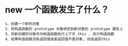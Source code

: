 # new 一个函数发生了什么？

    1、创建一个新的对象
    2、将构造函数的 prototype 对象绑定到新对象的 prototype 属性上
    3、将新创建的对象作为构造函数执行上下文 this , 执行构造函数
    4、如果构造函数没有返回值或者返回值不是对象, 则会返回this